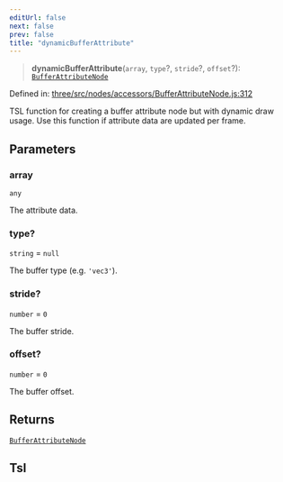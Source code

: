 ```yaml
---
editUrl: false
next: false
prev: false
title: "dynamicBufferAttribute"
---
```


> **dynamicBufferAttribute**(`array`, `type`?, `stride`?, `offset`?): [`BufferAttributeNode`](/reference/threewebgpu/classes/bufferattributenode/)

Defined in: [three/src/nodes/accessors/BufferAttributeNode.js:312](https://github.com/DefinitelyMaybe/three-i18n/blob/fa57b79433d1c349ffb23a78727299c8d4190136/three/src/nodes/accessors/BufferAttributeNode.js#L312)

TSL function for creating a buffer attribute node but with dynamic draw usage.
Use this function if attribute data are updated per frame.

## Parameters

### array

`any`

The attribute data.

### type?

`string` = `null`

The buffer type (e.g. `'vec3'`).

### stride?

`number` = `0`

The buffer stride.

### offset?

`number` = `0`

The buffer offset.

## Returns

[`BufferAttributeNode`](/reference/threewebgpu/classes/bufferattributenode/)

## Tsl

